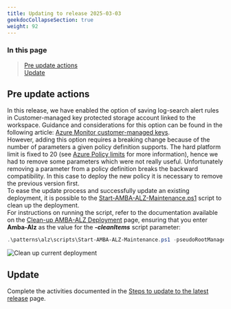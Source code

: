 ```yaml
---
title: Updating to release 2025-03-03
geekdocCollapseSection: true
weight: 92
---
```


### In this page

> [Pre update actions](../Update_to_release_2025-03-03#pre-update-actions) </br>
> [Update](../Update_to_release_2025-03-03#update)

## Pre update actions

In this release, we have enabled the option of saving log-search alert rules in Customer-managed key protected storage account linked to the workspace. Guidance and considerations for this option can be found in the following article: [Azure Monitor customer-managed keys](https://learn.microsoft.com/en-us/azure/azure-monitor/logs/customer-managed-keys?tabs=portal). </br>
However, adding this option requires a breaking change because of the number of parameters a given policy definition supports. The hard platform limit is fixed to 20 (see [Azure Policy limits](https://learn.microsoft.com/en-us/azure/azure-resource-manager/management/azure-subscription-service-limits#azure-policy-limits) for more information), hence we had to remove some parameters which were not really useful. Unfortunately removing a parameter from a policy definition breaks the backward compatibility. In this case to deploy the new policy it is necessary to remove the previous version first.</br>
To ease the update process and successfully update an existing deployment, it is possible to the [Start-AMBA-ALZ-Maintenance.ps1](patterns\alz\scripts\Start-AMBA-ALZ-Maintenance.ps1) script to clean up the deployment.</br>
For instructions on running the script, refer to the documentation available on the [Clean-up AMBA-ALZ Deployment](../../Cleaning-up-a-Deployment) page, ensuring that you enter **Amba-Alz** as the value for the ***-cleanItems*** script parameter:

```powershell
.\patterns\alz\scripts\Start-AMBA-ALZ-Maintenance.ps1 -pseudoRootManagementGroup $pseudoRootManagementGroup -cleanItems Amba-Alz
```

  ![Clean up current deployment](../../../media/Clean-up-current-deployment.png)

## Update

Complete the activities documented in the [Steps to update to the latest release](../#steps-to-update-to-the-latest-release) page.
